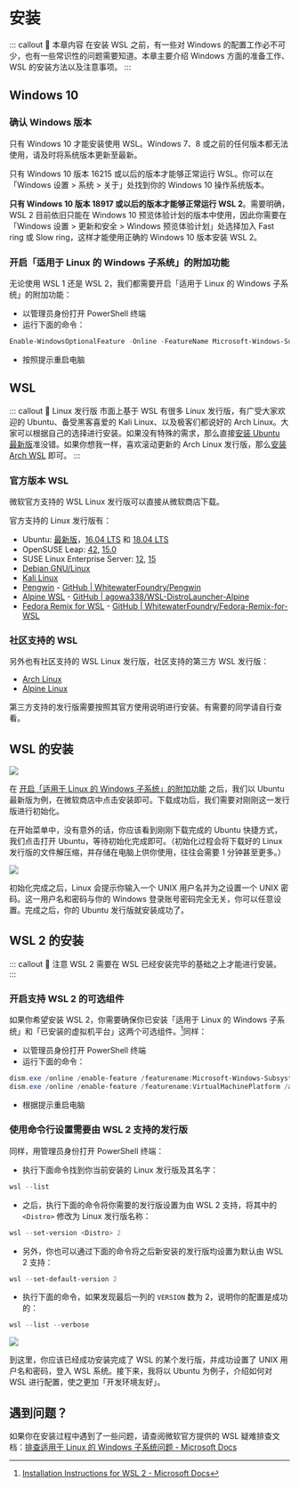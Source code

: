 # 安装 <BlueBadge text="New" vertical="middle"/>

::: callout 🍫 本章内容
在安装 WSL 之前，有一些对 Windows 的配置工作必不可少，也有一些常识性的问题需要知道。本章主要介绍 Windows 方面的准备工作、WSL 的安装方法以及注意事项。 
:::

## Windows 10

### 确认 Windows 版本

只有 Windows 10 才能安装使用 WSL。Windows 7、8 或之前的任何版本都无法使用，请及时将系统版本更新至最新。

只有 Windows 10 版本 16215 或以后的版本才能够正常运行 WSL。你可以在「Windows 设置 > 系统 > 关于」处找到你的 Windows 10 操作系统版本。

**只有 Windows 10 版本 18917 或以后的版本才能够正常运行 WSL 2**。需要明确，WSL 2 目前依旧只能在 Windows 10 预览体验计划的版本中使用，因此你需要在「Windows 设置 > 更新和安全 > Windows 预览体验计划」处选择加入 Fast ring 或 Slow ring，这样才能使用正确的 Windows 10 版本安装 WSL 2。

### 开启「适用于 Linux 的 Windows 子系统」的附加功能

无论使用 WSL 1 还是 WSL 2，我们都需要开启「适用于 Linux 的 Windows 子系统」的附加功能：

- 以管理员身份打开 PowerShell 终端
- 运行下面的命令：

```powershell
Enable-WindowsOptionalFeature -Online -FeatureName Microsoft-Windows-Subsystem-Linux
```

- 按照提示重启电脑

## WSL

::: callout 🍰 Linux 发行版
市面上基于 WSL 有很多 Linux 发行版，有广受大家欢迎的 Ubuntu、备受黑客喜爱的 Kali Linux、以及极客们都说好的 Arch Linux。大家可以根据自己的选择进行安装。如果没有特殊的需求，那么直接[安装 Ubuntu 最新版](https://www.microsoft.com/store/productId/9NBLGGH4MSV6)准没错。如果你想我一样，喜欢滚动更新的 Arch Linux 发行版，那么[安装 Arch WSL](https://github.com/yuk7/ArchWSL) 即可。
:::

### 官方版本 WSL

微软官方支持的 WSL Linux 发行版可以直接从微软商店下载。

官方支持的 Linux 发行版有：

- Ubuntu: [最新版](https://www.microsoft.com/store/productId/9NBLGGH4MSV6)，[16.04 LTS](https://www.microsoft.com/store/productId/9PJN388HP8C9) 和 [18.04 LTS](https://www.microsoft.com/store/productId/9N9TNGVNDL3Q)
- OpenSUSE Leap: [42](https://www.microsoft.com/store/productId/9NJVJTS82TJX), [15.0](https://www.microsoft.com/store/productId/9N1TB6FPVJ8C)
- SUSE Linux Enterprise Server: [12](https://www.microsoft.com/store/productId/9P32MWBH6CNS), [15](https://www.microsoft.com/store/productId/9PMW35D7FNLX)
- [Debian GNU/Linux](https://www.microsoft.com/store/productId/9MSVKQC78PK6)
- [Kali Linux](https://www.microsoft.com/store/productId/9PKR34TNCV07)
- [Pengwin](https://www.microsoft.com/store/productId/9NV1GV1PXZ6P) - [GitHub | WhitewaterFoundry/Pengwin](https://github.com/WhitewaterFoundry/Pengwin)<BlueBadge text="付费" vertical="top"/>
- [Alpine WSL](https://www.microsoft.com/store/productId/9P804CRF0395) - [GitHub | agowa338/WSL-DistroLauncher-Alpine](https://github.com/agowa338/WSL-DistroLauncher-Alpine)
- [Fedora Remix for WSL](https://www.microsoft.com/en-us/p/fedora-remix-for-wsl/9n6gdm4k2hnc) - [GitHub | WhitewaterFoundry/Fedora-Remix-for-WSL](https://github.com/WhitewaterFoundry/Fedora-Remix-for-WSL) <BlueBadge text="付费" vertical="top"/>

### 社区支持的 WSL

另外也有社区支持的 WSL Linux 发行版，社区支持的第三方 WSL 发行版：

- [Arch Linux](https://github.com/yuk7/ArchWSL)
- [Alpine Linux](https://github.com/yuk7/AlpineWSL)

第三方支持的发行版需要按照其官方使用说明进行安装。有需要的同学请自行查看。

## WSL 的安装

![](https://i.loli.net/2020/01/02/lRCjZ5uJ7KzkVY6.png)

在 [开启「适用于 Linux 的 Windows 子系统」的附加功能](#开启「适用于-linux-的-windows-子系统」的附加功能) 之后，我们以 Ubuntu 最新版为例，在微软商店中点击安装即可。下载成功后，我们需要对刚刚这一发行版进行初始化。

在开始菜单中，没有意外的话，你应该看到刚刚下载完成的 Ubuntu 快捷方式，我们点击打开 Ubuntu，等待初始化完成即可。（初始化过程会将下载好的 Linux 发行版的文件解压缩，并存储在电脑上供你使用，往往会需要 1 分钟甚至更多。）

![](https://i.loli.net/2020/01/02/q2e8AzdJwC4pO67.png)

初始化完成之后，Linux 会提示你输入一个 UNIX 用户名并为之设置一个 UNIX 密码。这一用户名和密码与你的 Windows 登录账号密码完全无关，你可以任意设置。完成之后，你的 Ubuntu 发行版就安装成功了。

## WSL 2 的安装

::: callout 🧊 注意
WSL 2 需要在 WSL 已经安装完毕的基础之上才能进行安装。
:::

### 开启支持 WSL 2 的可选组件

如果你希望安装 WSL 2，你需要确保你已安装「适用于 Linux 的 Windows 子系统」和「已安装的虚拟机平台」这两个可选组件。[^1]同样：

- 以管理员身份打开 PowerShell 终端
- 运行下面的命令：

```powershell
dism.exe /online /enable-feature /featurename:Microsoft-Windows-Subsystem-Linux /all /norestart
dism.exe /online /enable-feature /featurename:VirtualMachinePlatform /all /norestart
```

- 根据提示重启电脑

### 使用命令行设置需要由 WSL 2 支持的发行版

同样，用管理员身份打开 PowerShell 终端：

- 执行下面命令找到你当前安装的 Linux 发行版及其名字：

```powershell
wsl --list
```

- 之后，执行下面的命令将你需要的发行版设置为由 WSL 2 支持，将其中的 `<Distro>` 修改为 Linux 发行版名称：

```powershell
wsl --set-version <Distro> 2
```

- 另外，你也可以通过下面的命令将之后新安装的发行版均设置为默认由 WSL 2 支持：

```powershell
wsl --set-default-version 2
```

- 执行下面的命令，如果发现最后一列的 `VERSION` 数为 2，说明你的配置是成功的：

```powershell
wsl --list --verbose
```

![](https://i.loli.net/2020/01/02/6lr8QJL2f1xInRi.png)

到这里，你应该已经成功安装完成了 WSL 的某个发行版，并成功设置了 UNIX 用户名和密码，登入 WSL 系统。接下来，我将以 Ubuntu 为例子，介绍如何对 WSL 进行配置，使之更加「开发环境友好」。

## 遇到问题？

如果你在安装过程中遇到了一些问题，请查阅微软官方提供的 WSL 疑难排查文档：[排查适用于 Linux 的 Windows 子系统问题 - Microsoft Docs](https://docs.microsoft.com/zh-cn/windows/wsl/troubleshooting)

[^1]: [Installation Instructions for WSL 2 - Microsoft Docs](https://docs.microsoft.com/en-us/windows/wsl/wsl2-install)
